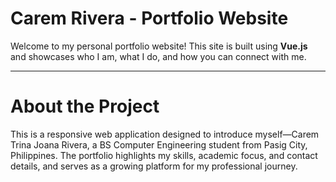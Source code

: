 # Carem Rivera - Portfolio Website

Welcome to my personal portfolio website! This site is built using **Vue.js** and showcases who I am, what I do, and how you can connect with me.

---

# About the Project

This is a responsive web application designed to introduce myself—Carem Trina Joana Rivera, a BS Computer Engineering student from Pasig City, Philippines. The portfolio highlights my skills, academic focus, and contact details, and serves as a growing platform for my professional journey.




